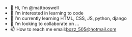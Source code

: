 - 👋 Hi, I’m @mattboswell
- 👀 I’m interested in learning to code
- 🌱 I’m currently learning HTML, CSS, JS, python, django
- 💞️ I’m looking to collaborate on ...
- 📫 How to reach me email:bozz_505@hotmail.com

<!---
mattboswell/mattboswell is a ✨ special ✨ repository because its `README.md` (this file) appears on your GitHub profile.
You can click the Preview link to take a look at your changes.
--->
